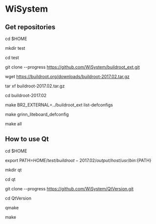 # WiSystem

## Get repositories

cd $HOME

mkdir test

cd test

git clone --progress https://github.com/WiSystem/buildroot_ext.git

wget https://buildroot.org/downloads/buildroot-2017.02.tar.gz

tar xf buildroot-2017.02.tar.gz

cd buildroot-2017.02

make BR2_EXTERNAL=../buildroot_ext list-defconfigs

make grinn_liteboard_defconfig

make all

## How to use Qt

cd $HOME

export PATH=$HOME/test/buildroot-2017.02/output/host/usr/bin:${PATH}

mkdir qt

cd qt

git clone --progress https://github.com/WiSystem/QtVersion.git

cd QtVersion

qmake 

make


